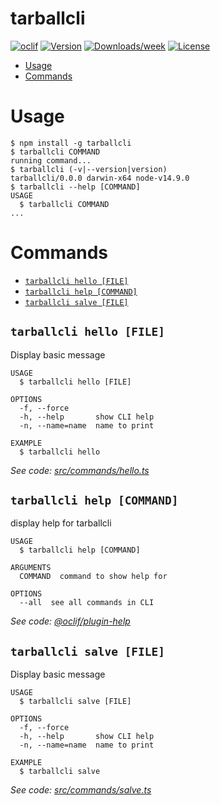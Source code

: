 tarballcli
==========



[![oclif](https://img.shields.io/badge/cli-oclif-brightgreen.svg)](https://oclif.io)
[![Version](https://img.shields.io/npm/v/tarballcli.svg)](https://npmjs.org/package/tarballcli)
[![Downloads/week](https://img.shields.io/npm/dw/tarballcli.svg)](https://npmjs.org/package/tarballcli)
[![License](https://img.shields.io/npm/l/tarballcli.svg)](https://github.com/VerasThiago/tarballcli/blob/master/package.json)

<!-- toc -->
* [Usage](#usage)
* [Commands](#commands)
<!-- tocstop -->
# Usage
<!-- usage -->
```sh-session
$ npm install -g tarballcli
$ tarballcli COMMAND
running command...
$ tarballcli (-v|--version|version)
tarballcli/0.0.0 darwin-x64 node-v14.9.0
$ tarballcli --help [COMMAND]
USAGE
  $ tarballcli COMMAND
...
```
<!-- usagestop -->
# Commands
<!-- commands -->
* [`tarballcli hello [FILE]`](#tarballcli-hello-file)
* [`tarballcli help [COMMAND]`](#tarballcli-help-command)
* [`tarballcli salve [FILE]`](#tarballcli-salve-file)

## `tarballcli hello [FILE]`

Display basic message

```
USAGE
  $ tarballcli hello [FILE]

OPTIONS
  -f, --force
  -h, --help       show CLI help
  -n, --name=name  name to print

EXAMPLE
  $ tarballcli hello
```

_See code: [src/commands/hello.ts](https://github.com/VerasThiago/tarballcli/blob/v0.0.0/src/commands/hello.ts)_

## `tarballcli help [COMMAND]`

display help for tarballcli

```
USAGE
  $ tarballcli help [COMMAND]

ARGUMENTS
  COMMAND  command to show help for

OPTIONS
  --all  see all commands in CLI
```

_See code: [@oclif/plugin-help](https://github.com/oclif/plugin-help/blob/v3.2.0/src/commands/help.ts)_

## `tarballcli salve [FILE]`

Display basic message

```
USAGE
  $ tarballcli salve [FILE]

OPTIONS
  -f, --force
  -h, --help       show CLI help
  -n, --name=name  name to print

EXAMPLE
  $ tarballcli salve
```

_See code: [src/commands/salve.ts](https://github.com/VerasThiago/tarballcli/blob/v0.0.0/src/commands/salve.ts)_
<!-- commandsstop -->

